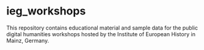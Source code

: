 # ieg_workshops

This repository contains educational material and sample data for the public digital humanities workshops hosted by the Institute of European History in Mainz, Germany.
